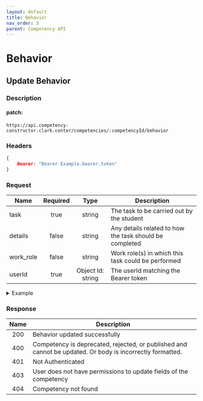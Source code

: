 ```yaml
---
layout: default
title: Behavior
nav_order: 3
parent: Competency API
---
```

# Behavior

## Update Behavior

### Description 

#### patch:
```http
https://api.competency-constructor.clark.center/competencies/:competencyId/behavior
```

### Headers

```json
{
    Bearer: "Bearer Example.bearer.token"
}
```

### Request

| Name | Required | Type | Description |
|----|:-----:|:----:|-----|
| task | true | string | The task to be carried out by the student |
| details | false | string | Any details related to how the task should be completed |
| work_role | false | string | Work role(s) in which this task could be performed |
| userId | true | Object Id: string | The userId matching the Bearer token |

<details closed markdown="block">
  <summary>
    Example
  </summary>
```json
{
    body: {
        task: "Google it",
        details: "student must figure it out themselves",
        work_role: "Software Engineer",
        userId: "aposjdfnpouapuofaou"
    }
}
```
</details>

### Response

| Name | Description |
|:----:|----|
| 200 | Behavior updated successfully |
| 400 | Competency is deprecated, rejected, or published and cannot be updated. Or body is incorrectly formatted. |
| 401 | Not Authenticated  |
| 403 | User does not have permissions to update fields of the competency |
| 404 | Competency not found |


